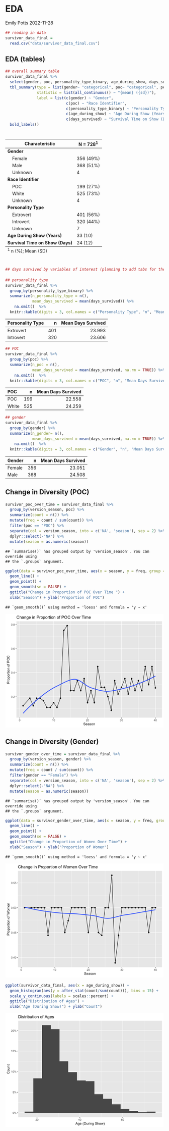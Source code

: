 EDA
================
Emily Potts
2022-11-28

``` r
## reading in data
survivor_data_final = 
  read.csv("data/survivor_data_final.csv")
```

## EDA (tables)

``` r
## overall summary table
survivor_data_final %>% 
  select(gender, poc, personality_type_binary, age_during_show, days_survived) %>% 
  tbl_summary(type = list(gender~ "categorical", poc~ "categorical", personality_type_binary~ "categorical", age_during_show ~ "continuous", days_survived ~ "continuous"), 
              statistic = list(all_continuous() ~ "{mean} ({sd})"), 
              label = list(c(gender) ~ "Gender",
                           c(poc) ~ "Race Identifier",
                           c(personality_type_binary) ~ "Personality Type",
                           c(age_during_show) ~ "Age During Show (Years)",
                           c(days_survived) ~ "Survival Time on Show (Days)")) %>% 
  bold_labels() 
```

<div id="fojavktyjt" style="padding-left:0px;padding-right:0px;padding-top:10px;padding-bottom:10px;overflow-x:auto;overflow-y:auto;width:auto;height:auto;">
<style>html {
  font-family: -apple-system, BlinkMacSystemFont, 'Segoe UI', Roboto, Oxygen, Ubuntu, Cantarell, 'Helvetica Neue', 'Fira Sans', 'Droid Sans', Arial, sans-serif;
}

#fojavktyjt .gt_table {
  display: table;
  border-collapse: collapse;
  margin-left: auto;
  margin-right: auto;
  color: #333333;
  font-size: 16px;
  font-weight: normal;
  font-style: normal;
  background-color: #FFFFFF;
  width: auto;
  border-top-style: solid;
  border-top-width: 2px;
  border-top-color: #A8A8A8;
  border-right-style: none;
  border-right-width: 2px;
  border-right-color: #D3D3D3;
  border-bottom-style: solid;
  border-bottom-width: 2px;
  border-bottom-color: #A8A8A8;
  border-left-style: none;
  border-left-width: 2px;
  border-left-color: #D3D3D3;
}

#fojavktyjt .gt_heading {
  background-color: #FFFFFF;
  text-align: center;
  border-bottom-color: #FFFFFF;
  border-left-style: none;
  border-left-width: 1px;
  border-left-color: #D3D3D3;
  border-right-style: none;
  border-right-width: 1px;
  border-right-color: #D3D3D3;
}

#fojavktyjt .gt_caption {
  padding-top: 4px;
  padding-bottom: 4px;
}

#fojavktyjt .gt_title {
  color: #333333;
  font-size: 125%;
  font-weight: initial;
  padding-top: 4px;
  padding-bottom: 4px;
  padding-left: 5px;
  padding-right: 5px;
  border-bottom-color: #FFFFFF;
  border-bottom-width: 0;
}

#fojavktyjt .gt_subtitle {
  color: #333333;
  font-size: 85%;
  font-weight: initial;
  padding-top: 0;
  padding-bottom: 6px;
  padding-left: 5px;
  padding-right: 5px;
  border-top-color: #FFFFFF;
  border-top-width: 0;
}

#fojavktyjt .gt_bottom_border {
  border-bottom-style: solid;
  border-bottom-width: 2px;
  border-bottom-color: #D3D3D3;
}

#fojavktyjt .gt_col_headings {
  border-top-style: solid;
  border-top-width: 2px;
  border-top-color: #D3D3D3;
  border-bottom-style: solid;
  border-bottom-width: 2px;
  border-bottom-color: #D3D3D3;
  border-left-style: none;
  border-left-width: 1px;
  border-left-color: #D3D3D3;
  border-right-style: none;
  border-right-width: 1px;
  border-right-color: #D3D3D3;
}

#fojavktyjt .gt_col_heading {
  color: #333333;
  background-color: #FFFFFF;
  font-size: 100%;
  font-weight: normal;
  text-transform: inherit;
  border-left-style: none;
  border-left-width: 1px;
  border-left-color: #D3D3D3;
  border-right-style: none;
  border-right-width: 1px;
  border-right-color: #D3D3D3;
  vertical-align: bottom;
  padding-top: 5px;
  padding-bottom: 6px;
  padding-left: 5px;
  padding-right: 5px;
  overflow-x: hidden;
}

#fojavktyjt .gt_column_spanner_outer {
  color: #333333;
  background-color: #FFFFFF;
  font-size: 100%;
  font-weight: normal;
  text-transform: inherit;
  padding-top: 0;
  padding-bottom: 0;
  padding-left: 4px;
  padding-right: 4px;
}

#fojavktyjt .gt_column_spanner_outer:first-child {
  padding-left: 0;
}

#fojavktyjt .gt_column_spanner_outer:last-child {
  padding-right: 0;
}

#fojavktyjt .gt_column_spanner {
  border-bottom-style: solid;
  border-bottom-width: 2px;
  border-bottom-color: #D3D3D3;
  vertical-align: bottom;
  padding-top: 5px;
  padding-bottom: 5px;
  overflow-x: hidden;
  display: inline-block;
  width: 100%;
}

#fojavktyjt .gt_group_heading {
  padding-top: 8px;
  padding-bottom: 8px;
  padding-left: 5px;
  padding-right: 5px;
  color: #333333;
  background-color: #FFFFFF;
  font-size: 100%;
  font-weight: initial;
  text-transform: inherit;
  border-top-style: solid;
  border-top-width: 2px;
  border-top-color: #D3D3D3;
  border-bottom-style: solid;
  border-bottom-width: 2px;
  border-bottom-color: #D3D3D3;
  border-left-style: none;
  border-left-width: 1px;
  border-left-color: #D3D3D3;
  border-right-style: none;
  border-right-width: 1px;
  border-right-color: #D3D3D3;
  vertical-align: middle;
  text-align: left;
}

#fojavktyjt .gt_empty_group_heading {
  padding: 0.5px;
  color: #333333;
  background-color: #FFFFFF;
  font-size: 100%;
  font-weight: initial;
  border-top-style: solid;
  border-top-width: 2px;
  border-top-color: #D3D3D3;
  border-bottom-style: solid;
  border-bottom-width: 2px;
  border-bottom-color: #D3D3D3;
  vertical-align: middle;
}

#fojavktyjt .gt_from_md > :first-child {
  margin-top: 0;
}

#fojavktyjt .gt_from_md > :last-child {
  margin-bottom: 0;
}

#fojavktyjt .gt_row {
  padding-top: 8px;
  padding-bottom: 8px;
  padding-left: 5px;
  padding-right: 5px;
  margin: 10px;
  border-top-style: solid;
  border-top-width: 1px;
  border-top-color: #D3D3D3;
  border-left-style: none;
  border-left-width: 1px;
  border-left-color: #D3D3D3;
  border-right-style: none;
  border-right-width: 1px;
  border-right-color: #D3D3D3;
  vertical-align: middle;
  overflow-x: hidden;
}

#fojavktyjt .gt_stub {
  color: #333333;
  background-color: #FFFFFF;
  font-size: 100%;
  font-weight: initial;
  text-transform: inherit;
  border-right-style: solid;
  border-right-width: 2px;
  border-right-color: #D3D3D3;
  padding-left: 5px;
  padding-right: 5px;
}

#fojavktyjt .gt_stub_row_group {
  color: #333333;
  background-color: #FFFFFF;
  font-size: 100%;
  font-weight: initial;
  text-transform: inherit;
  border-right-style: solid;
  border-right-width: 2px;
  border-right-color: #D3D3D3;
  padding-left: 5px;
  padding-right: 5px;
  vertical-align: top;
}

#fojavktyjt .gt_row_group_first td {
  border-top-width: 2px;
}

#fojavktyjt .gt_summary_row {
  color: #333333;
  background-color: #FFFFFF;
  text-transform: inherit;
  padding-top: 8px;
  padding-bottom: 8px;
  padding-left: 5px;
  padding-right: 5px;
}

#fojavktyjt .gt_first_summary_row {
  border-top-style: solid;
  border-top-color: #D3D3D3;
}

#fojavktyjt .gt_first_summary_row.thick {
  border-top-width: 2px;
}

#fojavktyjt .gt_last_summary_row {
  padding-top: 8px;
  padding-bottom: 8px;
  padding-left: 5px;
  padding-right: 5px;
  border-bottom-style: solid;
  border-bottom-width: 2px;
  border-bottom-color: #D3D3D3;
}

#fojavktyjt .gt_grand_summary_row {
  color: #333333;
  background-color: #FFFFFF;
  text-transform: inherit;
  padding-top: 8px;
  padding-bottom: 8px;
  padding-left: 5px;
  padding-right: 5px;
}

#fojavktyjt .gt_first_grand_summary_row {
  padding-top: 8px;
  padding-bottom: 8px;
  padding-left: 5px;
  padding-right: 5px;
  border-top-style: double;
  border-top-width: 6px;
  border-top-color: #D3D3D3;
}

#fojavktyjt .gt_striped {
  background-color: rgba(128, 128, 128, 0.05);
}

#fojavktyjt .gt_table_body {
  border-top-style: solid;
  border-top-width: 2px;
  border-top-color: #D3D3D3;
  border-bottom-style: solid;
  border-bottom-width: 2px;
  border-bottom-color: #D3D3D3;
}

#fojavktyjt .gt_footnotes {
  color: #333333;
  background-color: #FFFFFF;
  border-bottom-style: none;
  border-bottom-width: 2px;
  border-bottom-color: #D3D3D3;
  border-left-style: none;
  border-left-width: 2px;
  border-left-color: #D3D3D3;
  border-right-style: none;
  border-right-width: 2px;
  border-right-color: #D3D3D3;
}

#fojavktyjt .gt_footnote {
  margin: 0px;
  font-size: 90%;
  padding-left: 4px;
  padding-right: 4px;
  padding-left: 5px;
  padding-right: 5px;
}

#fojavktyjt .gt_sourcenotes {
  color: #333333;
  background-color: #FFFFFF;
  border-bottom-style: none;
  border-bottom-width: 2px;
  border-bottom-color: #D3D3D3;
  border-left-style: none;
  border-left-width: 2px;
  border-left-color: #D3D3D3;
  border-right-style: none;
  border-right-width: 2px;
  border-right-color: #D3D3D3;
}

#fojavktyjt .gt_sourcenote {
  font-size: 90%;
  padding-top: 4px;
  padding-bottom: 4px;
  padding-left: 5px;
  padding-right: 5px;
}

#fojavktyjt .gt_left {
  text-align: left;
}

#fojavktyjt .gt_center {
  text-align: center;
}

#fojavktyjt .gt_right {
  text-align: right;
  font-variant-numeric: tabular-nums;
}

#fojavktyjt .gt_font_normal {
  font-weight: normal;
}

#fojavktyjt .gt_font_bold {
  font-weight: bold;
}

#fojavktyjt .gt_font_italic {
  font-style: italic;
}

#fojavktyjt .gt_super {
  font-size: 65%;
}

#fojavktyjt .gt_footnote_marks {
  font-style: italic;
  font-weight: normal;
  font-size: 75%;
  vertical-align: 0.4em;
}

#fojavktyjt .gt_asterisk {
  font-size: 100%;
  vertical-align: 0;
}

#fojavktyjt .gt_indent_1 {
  text-indent: 5px;
}

#fojavktyjt .gt_indent_2 {
  text-indent: 10px;
}

#fojavktyjt .gt_indent_3 {
  text-indent: 15px;
}

#fojavktyjt .gt_indent_4 {
  text-indent: 20px;
}

#fojavktyjt .gt_indent_5 {
  text-indent: 25px;
}
</style>
<table class="gt_table">
  
  <thead class="gt_col_headings">
    <tr>
      <th class="gt_col_heading gt_columns_bottom_border gt_left" rowspan="1" colspan="1" scope="col" id="&lt;strong&gt;Characteristic&lt;/strong&gt;"><strong>Characteristic</strong></th>
      <th class="gt_col_heading gt_columns_bottom_border gt_center" rowspan="1" colspan="1" scope="col" id="&lt;strong&gt;N = 728&lt;/strong&gt;&lt;sup class=&quot;gt_footnote_marks&quot;&gt;1&lt;/sup&gt;"><strong>N = 728</strong><sup class="gt_footnote_marks">1</sup></th>
    </tr>
  </thead>
  <tbody class="gt_table_body">
    <tr><td headers="label" class="gt_row gt_left" style="font-weight: bold;">Gender</td>
<td headers="stat_0" class="gt_row gt_center"></td></tr>
    <tr><td headers="label" class="gt_row gt_left">    Female</td>
<td headers="stat_0" class="gt_row gt_center">356 (49%)</td></tr>
    <tr><td headers="label" class="gt_row gt_left">    Male</td>
<td headers="stat_0" class="gt_row gt_center">368 (51%)</td></tr>
    <tr><td headers="label" class="gt_row gt_left">    Unknown</td>
<td headers="stat_0" class="gt_row gt_center">4</td></tr>
    <tr><td headers="label" class="gt_row gt_left" style="font-weight: bold;">Race Identifier</td>
<td headers="stat_0" class="gt_row gt_center"></td></tr>
    <tr><td headers="label" class="gt_row gt_left">    POC</td>
<td headers="stat_0" class="gt_row gt_center">199 (27%)</td></tr>
    <tr><td headers="label" class="gt_row gt_left">    White</td>
<td headers="stat_0" class="gt_row gt_center">525 (73%)</td></tr>
    <tr><td headers="label" class="gt_row gt_left">    Unknown</td>
<td headers="stat_0" class="gt_row gt_center">4</td></tr>
    <tr><td headers="label" class="gt_row gt_left" style="font-weight: bold;">Personality Type</td>
<td headers="stat_0" class="gt_row gt_center"></td></tr>
    <tr><td headers="label" class="gt_row gt_left">    Extrovert</td>
<td headers="stat_0" class="gt_row gt_center">401 (56%)</td></tr>
    <tr><td headers="label" class="gt_row gt_left">    Introvert</td>
<td headers="stat_0" class="gt_row gt_center">320 (44%)</td></tr>
    <tr><td headers="label" class="gt_row gt_left">    Unknown</td>
<td headers="stat_0" class="gt_row gt_center">7</td></tr>
    <tr><td headers="label" class="gt_row gt_left" style="font-weight: bold;">Age During Show (Years)</td>
<td headers="stat_0" class="gt_row gt_center">33 (10)</td></tr>
    <tr><td headers="label" class="gt_row gt_left" style="font-weight: bold;">Survival Time on Show (Days)</td>
<td headers="stat_0" class="gt_row gt_center">24 (12)</td></tr>
  </tbody>
  
  <tfoot class="gt_footnotes">
    <tr>
      <td class="gt_footnote" colspan="2"><sup class="gt_footnote_marks">1</sup> n (%); Mean (SD)</td>
    </tr>
  </tfoot>
</table>
</div>

``` r
## days survived by variables of interest (planning to add tabs for these 3 tables)

## personality type
survivor_data_final %>% 
  group_by(personality_type_binary) %>% 
  summarize(n_personality_type = n(),
            mean_days_survived = mean(days_survived)) %>% 
    na.omit()  %>%
  knitr::kable(digits = 3, col.names = c("Personality Type", "n", "Mean Days Survived"))
```

| Personality Type |   n | Mean Days Survived |
|:-----------------|----:|-------------------:|
| Extrovert        | 401 |             23.993 |
| Introvert        | 320 |             23.606 |

``` r
## POC
survivor_data_final %>% 
  group_by(poc) %>% 
  summarize(n_poc = n(),
            mean_days_survived = mean(days_survived, na.rm = TRUE)) %>% 
    na.omit()  %>%
  knitr::kable(digits = 3, col.names = c("POC", "n", "Mean Days Survived"))
```

| POC   |   n | Mean Days Survived |
|:------|----:|-------------------:|
| POC   | 199 |             22.558 |
| White | 525 |             24.259 |

``` r
## gender
survivor_data_final %>% 
  group_by(gender) %>% 
  summarize(n_gender= n(),
            mean_days_survived = mean(days_survived, na.rm = TRUE)) %>%
    na.omit()  %>%
  knitr::kable(digits = 3, col.names = c("Gender", "n", "Mean Days Survived"))
```

| Gender |   n | Mean Days Survived |
|:-------|----:|-------------------:|
| Female | 356 |             23.051 |
| Male   | 368 |             24.508 |

## Change in Diversity (POC)

``` r
survivor_poc_over_time = survivor_data_final %>% 
  group_by(version_season, poc) %>%
  summarize(count = n()) %>%
  mutate(freq = count / sum(count)) %>%
  filter(poc == "POC") %>%
  separate(col = version_season, into = c('NA', 'season'), sep = 2) %>%
  dplyr::select(-"NA") %>%
  mutate(season = as.numeric(season))
```

    ## `summarise()` has grouped output by 'version_season'. You can override using
    ## the `.groups` argument.

``` r
ggplot(data = survivor_poc_over_time, aes(x = season, y = freq, group = 1)) +
  geom_line() +
  geom_point() +
  geom_smooth(se = FALSE) + 
  ggtitle("Change in Proportion of POC Over Time ") +
  xlab("Season") + ylab("Proportion of POC")
```

    ## `geom_smooth()` using method = 'loess' and formula = 'y ~ x'

![](EDA_files/figure-gfm/unnamed-chunk-4-1.png)<!-- -->

## Change in Diversity (Gender)

``` r
survivor_gender_over_time = survivor_data_final %>% 
  group_by(version_season, gender) %>%
  summarize(count = n()) %>%
  mutate(freq = count / sum(count)) %>%
  filter(gender == "Female") %>%
  separate(col = version_season, into = c('NA', 'season'), sep = 2) %>%
  dplyr::select(-"NA") %>%
  mutate(season = as.numeric(season))
```

    ## `summarise()` has grouped output by 'version_season'. You can override using
    ## the `.groups` argument.

``` r
ggplot(data = survivor_gender_over_time, aes(x = season, y = freq, group = 1)) +
  geom_line() +
  geom_point() +
  geom_smooth(se = FALSE) + 
  ggtitle("Change in Proportion of Women Over Time") +
  xlab("Season") + ylab("Proportion of Women")
```

    ## `geom_smooth()` using method = 'loess' and formula = 'y ~ x'

![](EDA_files/figure-gfm/unnamed-chunk-5-1.png)<!-- -->

``` r
ggplot(survivor_data_final, aes(x = age_during_show)) + 
  geom_histogram(aes(y = after_stat(count/sum(count))), bins = 15) +
  scale_y_continuous(labels = scales::percent) + 
  ggtitle("Distribution of Ages") +
  xlab("Age (During Show)") + ylab("Count")
```

![](EDA_files/figure-gfm/unnamed-chunk-6-1.png)<!-- -->
